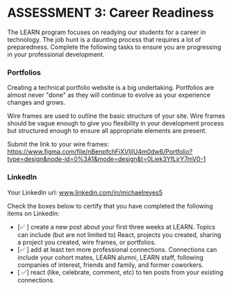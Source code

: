 # ASSESSMENT 3: Career Readiness

The LEARN program focuses on readying our students for a career in technology. The job hunt is a daunting process that requires a lot of preparedness. Complete the following tasks to ensure you are progressing in your professional development.

### Portfolios

Creating a technical portfolio website is a big undertaking. Portfolios are almost never "done" as they will continue to evolve as your experience changes and grows.

Wire frames are used to outline the basic structure of your site. Wire frames should be vague enough to give you flexibility in your development process but structured enough to ensure all appropriate elements are present. 

Submit the link to your wire frames: https://www.figma.com/file/nBenpfchFiXVljIU4m0dw6/Portfolio?type=design&node-id=0%3A1&mode=design&t=0Liek3YfLjrY7mV0-1


### LinkedIn

Your LinkedIn url: www.linkedin.com/in/michaelreyes5

Check the boxes below to certify that you have completed the following items on LinkedIn:

- [:white_check_mark: ] create a new post about your first three weeks at LEARN. Topics can include (but are not limited to) React, projects you created, sharing a project you created, wire frames, or portfolios.
- [:white_check_mark: ] add at least ten more professional connections. Connections can include your cohort mates, LEARN alumni, LEARN staff, following companies of interest, friends and family, and former coworkers.
- [ :white_check_mark:] react (like, celebrate, comment, etc) to ten posts from your existing connections.
